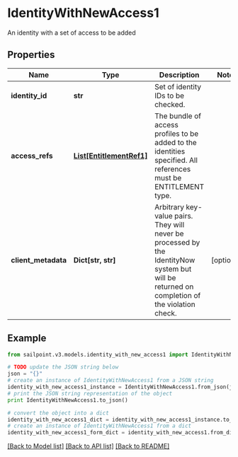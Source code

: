 # IdentityWithNewAccess1

An identity with a set of access to be added

## Properties

Name | Type | Description | Notes
------------ | ------------- | ------------- | -------------
**identity_id** | **str** | Set of identity IDs to be checked. | 
**access_refs** | [**List[EntitlementRef1]**](EntitlementRef1.md) | The bundle of access profiles to be added to the identities specified. All references must be ENTITLEMENT type. | 
**client_metadata** | **Dict[str, str]** | Arbitrary key-value pairs. They will never be processed by the IdentityNow system but will be returned on completion of the violation check. | [optional] 

## Example

```python
from sailpoint.v3.models.identity_with_new_access1 import IdentityWithNewAccess1

# TODO update the JSON string below
json = "{}"
# create an instance of IdentityWithNewAccess1 from a JSON string
identity_with_new_access1_instance = IdentityWithNewAccess1.from_json(json)
# print the JSON string representation of the object
print IdentityWithNewAccess1.to_json()

# convert the object into a dict
identity_with_new_access1_dict = identity_with_new_access1_instance.to_dict()
# create an instance of IdentityWithNewAccess1 from a dict
identity_with_new_access1_form_dict = identity_with_new_access1.from_dict(identity_with_new_access1_dict)
```
[[Back to Model list]](../README.md#documentation-for-models) [[Back to API list]](../README.md#documentation-for-api-endpoints) [[Back to README]](../README.md)


